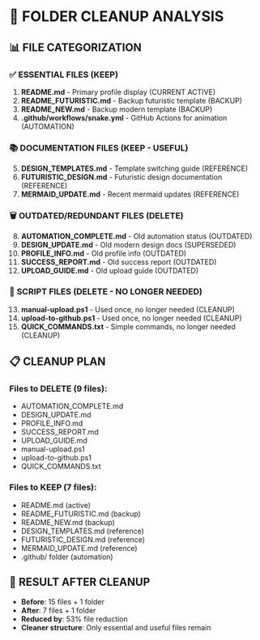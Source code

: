 # 📁 FOLDER CLEANUP ANALYSIS

## 📊 FILE CATEGORIZATION

### ✅ **ESSENTIAL FILES (KEEP)**
1. **README.md** - Primary profile display (CURRENT ACTIVE)
2. **README_FUTURISTIC.md** - Backup futuristic template (BACKUP)
3. **README_NEW.md** - Backup modern template (BACKUP)
4. **.github/workflows/snake.yml** - GitHub Actions for animation (AUTOMATION)

### 📚 **DOCUMENTATION FILES (KEEP - USEFUL)**
5. **DESIGN_TEMPLATES.md** - Template switching guide (REFERENCE)
6. **FUTURISTIC_DESIGN.md** - Futuristic design documentation (REFERENCE)
7. **MERMAID_UPDATE.md** - Recent mermaid updates (REFERENCE)

### 🗑️ **OUTDATED/REDUNDANT FILES (DELETE)**
8. **AUTOMATION_COMPLETE.md** - Old automation status (OUTDATED)
9. **DESIGN_UPDATE.md** - Old modern design docs (SUPERSEDED)
10. **PROFILE_INFO.md** - Old profile info (OUTDATED)
11. **SUCCESS_REPORT.md** - Old success report (OUTDATED)
12. **UPLOAD_GUIDE.md** - Old upload guide (OUTDATED)

### 🔧 **SCRIPT FILES (DELETE - NO LONGER NEEDED)**
13. **manual-upload.ps1** - Used once, no longer needed (CLEANUP)
14. **upload-to-github.ps1** - Used once, no longer needed (CLEANUP)
15. **QUICK_COMMANDS.txt** - Simple commands, no longer needed (CLEANUP)

## 📋 **CLEANUP PLAN**

### Files to DELETE (9 files):
- AUTOMATION_COMPLETE.md
- DESIGN_UPDATE.md
- PROFILE_INFO.md
- SUCCESS_REPORT.md
- UPLOAD_GUIDE.md
- manual-upload.ps1
- upload-to-github.ps1
- QUICK_COMMANDS.txt

### Files to KEEP (7 files):
- README.md (active)
- README_FUTURISTIC.md (backup)
- README_NEW.md (backup)
- DESIGN_TEMPLATES.md (reference)
- FUTURISTIC_DESIGN.md (reference)
- MERMAID_UPDATE.md (reference)
- .github/ folder (automation)

## 🎯 **RESULT AFTER CLEANUP**
- **Before**: 15 files + 1 folder
- **After**: 7 files + 1 folder
- **Reduced by**: 53% file reduction
- **Cleaner structure**: Only essential and useful files remain
